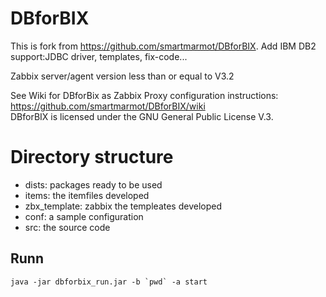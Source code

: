 # DBforBIX
This is fork from  https://github.com/smartmarmot/DBforBIX. Add IBM DB2 support:JDBC driver, templates, fix-code...<br>

Zabbix server/agent version less than or equal to V3.2  <br>

See Wiki for DBforBix as Zabbix Proxy configuration instructions: https://github.com/smartmarmot/DBforBIX/wiki <br>
DBforBIX is licensed under the GNU General Public License  V.3. <br>


# Directory structure
* dists: packages ready to be used
* items: the itemfiles developed
* zbx_template: zabbix the templeates developed
* conf: a sample configuration
* src: the source code


## Runn

```
java -jar dbforbix_run.jar -b `pwd` -a start
```

